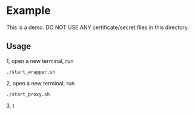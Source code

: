 # Example

This is a demo. DO NOT USE ANY certificate/secret files in this directory.

## Usage

1, open a new terminal, run

```
./start_wrapper.sh
```

2, open a new terminal, run

```
./start_proxy.sh
```

3, t